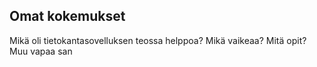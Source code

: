 ## Omat kokemukset
Mikä oli tietokantasovelluksen teossa helppoa? Mikä vaikeaa? Mitä opit? Muu vapaa san
